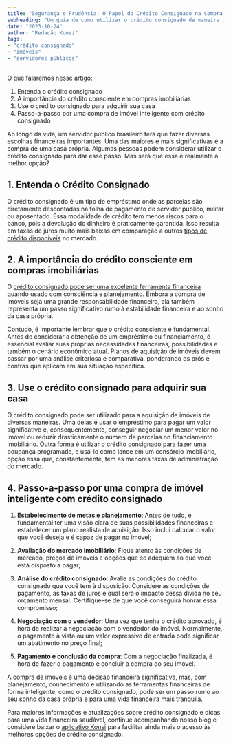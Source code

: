 ```yaml
---
title: "Segurança e Prudência: O Papel do Crédito Consignado na Compra de Imóveis para Servidores Públicos"
subheading: "Um guia de como utilizar o crédito consignado de maneira inteligente e segura na aquisição de imóveis."
date: "2023-10-24"
author: "Redação Konsi"
tags:
- "crédito consignado"
- "imóveis"
- "servidores públicos"
---
```


O que falaremos nesse artigo:
1. Entenda o crédito consignado
2. A importância do crédito consciente em compras imobiliárias
3. Use o crédito consignado para adquirir sua casa
4. Passo-a-passo por uma compra de imóvel inteligente com crédito consignado

Ao longo da vida, um servidor público brasileiro terá que fazer diversas escolhas financeiras importantes. Uma das maiores e mais significativas é a compra de uma casa própria. Algumas pessoas podem considerar utilizar o crédito consignado para dar esse passo. Mas será que essa é realmente a melhor opção?

## 1. Entenda o Crédito Consignado 

O crédito consignado é um tipo de empréstimo onde as parcelas são diretamente descontadas na folha de pagamento do servidor público, militar ou aposentado. Essa modalidade de crédito tem menos riscos para o banco, pois a devolução do dinheiro é praticamente garantida. Isso resulta em taxas de juros muito mais baixas em comparação a outros [tipos de crédito disponíveis](https://www.konsi.com.br/postagens/tipos-de-credito-consignado) no mercado. 

## 2. A importância do crédito consciente em compras imobiliárias

O [crédito consignado pode ser uma excelente ferramenta financeira](https://www.konsi.com.br/postagens/por-que-o-crdito-consignado-a-melhor-escolha-para-servidores-pblicos) quando usado com consciência e planejamento. Embora a compra de imóveis seja uma grande responsabilidade financeira, ela também representa um passo significativo rumo à estabilidade financeira e ao sonho da casa própria. 

Contudo, é importante lembrar que o crédito consciente é fundamental. Antes de considerar a obtenção de um empréstimo ou financiamento, é essencial avaliar suas próprias necessidades financeiras, possibilidades e também o cenário econômico atual. Planos de aquisição de imóveis devem passar por uma análise criteriosa e comparativa, ponderando os prós e contras que aplicam em sua situação específica.

## 3. Use o crédito consignado para adquirir sua casa

O crédito consignado pode ser utilizado para a aquisição de imóveis de diversas maneiras. Uma delas é usar o empréstimo para pagar um valor significativo e, consequentemente, conseguir negociar um menor valor no imóvel ou reduzir drasticamente o número de parcelas no financiamento imobiliário. Outra forma é utilizar o crédito consignado para fazer uma poupança programada, e usá-lo como lance em um consórcio imobiliário, opção essa que, constantemente, tem as menores taxas de administração do mercado.

## 4. Passo-a-passo por uma compra de imóvel inteligente com crédito consignado

1. **Estabelecimento de metas e planejamento**: Antes de tudo, é fundamental ter uma visão clara de suas possibilidades financeiras e estabelecer um plano realista de aquisição. Isso inclui calcular o valor que você deseja e é capaz de pagar no imóvel;

2. **Avaliação do mercado imobiliário**: Fique atento às condições de mercado, preços de imóveis e opções que se adequem ao que você está disposto a pagar;

3. **Análise do crédito consignado**: Avalie as condições do crédito consignado que você tem à disposição. Considere as condições de pagamento, as taxas de juros e qual será o impacto dessa dívida no seu orçamento mensal. Certifique-se de que você conseguirá honrar essa compromisso;

4. **Negociação com o vendedor**: Uma vez que tenha o crédito aprovado, é hora de realizar a negociação com o vendedor do imóvel. Normalmente, o pagamento à vista ou um valor expressivo de entrada pode significar um abatimento no preço final;

5. **Pagamento e conclusão da compra**: Com a negociação finalizada, é hora de fazer o pagamento e concluir a compra do seu imóvel.

A compra de imóveis é uma decisão financeira significativa, mas, com planejamento, conhecimento e utilizando as ferramentas financeiras de forma inteligente, como o crédito consignado, pode ser um passo rumo ao seu sonho da casa própria e para uma vida financeira mais tranquila. 

Para maiores informações e atualizações sobre crédito consignado e dicas para uma vida financeira saudável, continue acompanhando nosso blog e considere baixar o [aplicativo Konsi](https://www.konsi.com.br/download) para facilitar ainda mais o acesso às melhores opções de crédito consignado.